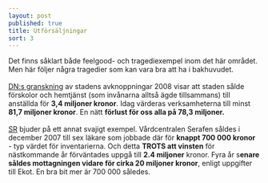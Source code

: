 ```yaml
---
layout: post
published: true
title: Utförsäljningar
sort: 3
---
```





Det finns såklart både feelgood- och tragediexempel inom det här området. Men här följer några tragedier som kan vara bra att ha i bakhuvudet.<br><br>
[DN:s granskning](http://www.dn.se/ekonomi/utforsaljningar-med-miljonrabatt/) av stadens avknoppningar 2008 visar att staden sålde förskolor och hemtjänst (som invånarna alltså ägde tillsammans) till anställda för **3,4 miljoner kronor**. Idag värderas verksamheterna till minst **81,7 miljoner kronor**. En nätt **förlust för oss alla på 78,3 miljoner.**
<br><br>
[SR](http://sverigesradio.se/sida/artikel.aspx?programid=83&artikel=5079798) bjuder på ett annat svajigt exempel. Vårdcentralen Serafen såldes i december 2007 till sex läkare som jobbade där för **knappt 700 000 kronor** -  typ värdet för inventarierna. Och detta **TROTS att vinsten** för nästkommande år förväntades uppgå till **2.4 miljoner** kronor. Fyra år s**enare såldes mottagningen vidare för cirka 20 miljoner kronor**, enligt uppgifter till Ekot. En bra bit mer är 700 000 således.
